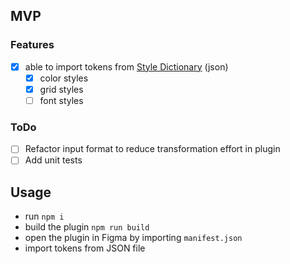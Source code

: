 ## MVP

### Features

- [x] able to import tokens from [Style Dictionary](https://amzn.github.io/style-dictionary) (json)
  - [x] color styles
  - [x] grid styles
  - [ ] font styles

### ToDo

- [ ] Refactor input format to reduce transformation effort in plugin
- [ ] Add unit tests

## Usage

- run `npm i`
- build the plugin `npm run build`
- open the plugin in Figma by importing `manifest.json`
- import tokens from JSON file
